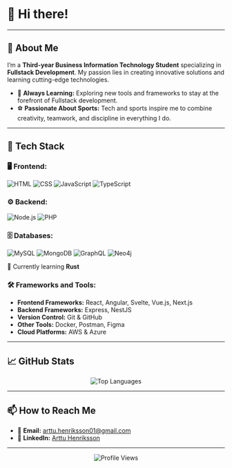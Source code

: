 # 👋 Hi there! 
---

## 🌟 About Me

I’m a **Third-year Business Information Technology Student** specializing in **Fullstack Development**. My passion lies in creating innovative solutions and learning cutting-edge technologies.

- 🌱 **Always Learning:** Exploring new tools and frameworks to stay at the forefront of Fullstack development.
- ⚽ **Passionate About Sports:** Tech and sports inspire me to combine creativity, teamwork, and discipline in everything I do.

---

## 🔧 Tech Stack

### 🖥️ Frontend:
![HTML](https://img.shields.io/badge/HTML-orange?logo=html5&logoColor=white)
![CSS](https://img.shields.io/badge/CSS-blue?logo=css3&logoColor=white)
![JavaScript](https://img.shields.io/badge/JavaScript-yellow?logo=javascript&logoColor=white)
![TypeScript](https://img.shields.io/badge/TypeScript-blue?logo=typescript&logoColor=white)

### ⚙️ Backend:
![Node.js](https://img.shields.io/badge/Node.js-green?logo=node.js&logoColor=white)
![PHP](https://img.shields.io/badge/PHP-purple?logo=php&logoColor=white)

### 🗄️ Databases:
![MySQL](https://img.shields.io/badge/MySQL-blue?logo=mysql&logoColor=white)
![MongoDB](https://img.shields.io/badge/MongoDB-green?logo=mongodb&logoColor=white)
![GraphQL](https://img.shields.io/badge/GraphQL-pink?logo=graphql&logoColor=white)
![Neo4j](https://img.shields.io/badge/Neo4j-blue?logo=neo4j&logoColor=white)

🌱 Currently learning **Rust**



### 🛠️ Frameworks and Tools:

- **Frontend Frameworks:** React, Angular, Svelte, Vue.js, Next.js
- **Backend Frameworks:** Express, NestJS
- **Version Control:** Git & GitHub
- **Other Tools:** Docker, Postman, Figma
- **Cloud Platforms:** AWS & Azure

---

## 📈 GitHub Stats

<p align="center">
  <img src="https://github-readme-stats.vercel.app/api/top-langs/?username=arttuhenriksson&layout=compact&theme=radical" alt="Top Languages" />
</p>


---

## 📫 How to Reach Me

- 📧 **Email:** [arttu.henriksson01@gmail.com](mailto:arttu.henriksson01@gmail.com)
- 💼 **LinkedIn:** [Arttu Henriksson](https://www.linkedin.com/in/arttu-henriksson/)

---

<p align="center">
  <img src="https://komarev.com/ghpvc/?username=arttuhenriksson&label=Profile+Views&color=blueviolet&style=flat-square" alt="Profile Views" />
</p>
